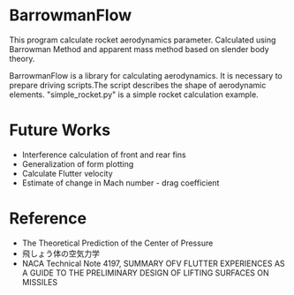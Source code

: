 # BarrowmanFlow
This program calculate rocket aerodynamics parameter.
Calculated using Barrowman Method and apparent mass method based on slender body theory.

BarrowmanFlow is a library for calculating aerodynamics. It is necessary to prepare driving scripts.The script describes the shape of aerodynamic elements.
"simple_rocket.py" is a simple rocket calculation example.

# Future Works
* Interference calculation of front and rear fins
* Generalization of form plotting
* Calculate Flutter velocity
* Estimate of change in Mach number - drag coefficient

# Reference
* The Theoretical Prediction of the Center of Pressure
* 飛しょう体の空気力学
* NACA Technical Note 4197, SUMMARY OFV FLUTTER EXPERIENCES AS A GUIDE TO THE PRELIMINARY DESIGN OF LIFTING SURFACES ON MISSILES